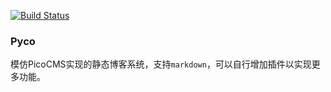 [![Build Status](https://travis-ci.org/dtynn/pyco.svg?branch=master)](https://travis-ci.org/dtynn/pyco)

### Pyco
模仿PicoCMS实现的静态博客系统，支持`markdown`，可以自行增加插件以实现更多功能。  

